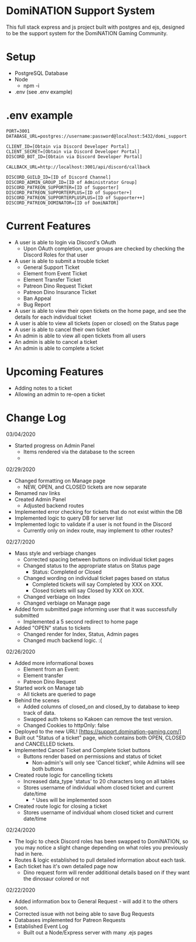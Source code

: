 # DomiNATION Support System

This full stack express and js project built with postgres and ejs, designed to be the support system for the DomiNATION Gaming Community.

# Setup
  * PostgreSQL Database
  * Node
    * npm -i
  * .env (see .env example)

# .env example
```
PORT=3001
DATABASE_URL=postgres://username:password@localhost:5432/domi_support

CLIENT_ID=[Obtain via Discord Developer Portal]
CLIENT_SECRET=[Obtain via Discord Developer Portal]
DISCORD_BOT_ID=[Obtain via Discord Developer Portal]

CALLBACK_URL=http://localhost:3001/api/discord/callback

DISCORD_GUILD_ID=[ID of Discord Channel]
DISCORD_ADMIN_GROUP_ID=[ID of Administrator Group]
DISCORD_PATREON_SUPPORTER=[ID of Supporter]
DISCORD_PATREON_SUPPORTERPLUS=[ID of Supporter+]
DISCORD_PATREON_SUPPORTERPLUSPLUS=[ID of Supporter++]
DISCORD_PATREON_DOMINATOR=[ID of DomiNATOR]
```


# Current Features
* A user is able to login via Discord's OAuth
  * Upon OAuth completion, user groups are checked by checking the Discord Roles for that user
* A user is able to submit a trouble ticket
  * General Support Ticket
  * Element from Event Ticket
  * Element Transfer Ticket
  * Patreon Dino Request Ticket
  * Patreon Dino Insurance Ticket
  * Ban Appeal
  * Bug Report
* A user is able to view their open tickets on the home page, and see the details for each individual ticket
* A user is able to view all tickets (open or closed) on the Status page
* A user is able to cancel their own ticket
* An admin is able to view all open tickets from all users
* An admin is able to cancel a ticket
* An admin is able to complete a ticket


# Upcoming Features
* Adding notes to a ticket
* Allowing an admin to re-open a ticket

# Change Log
03/04/2020
- Started progress on Admin Panel
  - Items rendered via the database to the screen
  - 

02/29/2020
- Changed formatting on Manage page
  - NEW, OPEN, and CLOSED tickets are now separate
- Renamed nav links
- Created Admin Panel
  - Adjusted backend routes
- Implemented error checking for tickets that do not exist within the DB
- Implemented logic to query DB for server list
- Implemented logic to validate if a user is not found in the Discord
  - Currently only on index route, may implement to other routes?

02/27/2020
- Mass style and verbiage changes
  - Corrected spacing between buttons on individual ticket pages
  - Changed status to the appropriate status on Status page
    - Status:  Completed or Closed 
  - Changed wording on individual ticket pages based on status
    - Completed tickets will say Completed by XXX on XXX.
    - Closed tickets will say Closed by XXX on XXX.
  - Changed verbiage on Index
  - Changed verbiage on Manage page
- Added form submitted page informing user that it was successfully submitted
  - Implemented a 5 second redirect to home page
- Added "OPEN" status to tickets
  - Changed render for Index, Status, Admin pages
  - Changed much backend logic.  :(


02/26/2020
- Added more informational boxes
  - Element from an Event:
  - Element transfer
  - Patreon Dino Request
- Started work on Manage tab
  - All tickets are queried to page
- Behind the scenes
  - Added columns of closed_on and closed_by to database to keep track of data.
  - Swapped auth tokens so Kakoen can remove the test version.
  - Changed Cookies to httpOnly: false
- Deployed to the new URL! [https://support.domination-gaming.com/]
- Built out "Status of a ticket" page, which contains both OPEN, CLOSED and CANCELLED tickets.
- Implemented Cancel Ticket and Complete ticket buttons
  - Buttons render based on permissions and status of ticket
    - Non-admin's will only see 'Cancel ticket', while Admins will see both buttons
- Created route logic for cancelling tickets
  - Increased data_type 'status' to 20 characters long on all tables
  - Stores username of individual whom closed ticket and current date/time
    - ^ Uses will be implemented soon
- Created route logic for closing a ticket
  - Stores username of individual whom closed ticket and current date/time

02/24/2020
- The logic to check Discord roles has been swapped to DomiNATION, so you may notice a slight change depending on what roles you previously had in here.
- Routes & logic established to pull detailed information about each task.
- Each ticket has it's own detailed page now
  - Dino request form will render additional details based on if they want the dinosaur colored or not


02/22/2020
- Added information box to General Request - will add it to the others soon.
- Corrected issue with not being able to save Bug Requests
- Databases implemented for Patreon Requests
- Established Event Log
  - Built out a Node/Express server with many .ejs pages